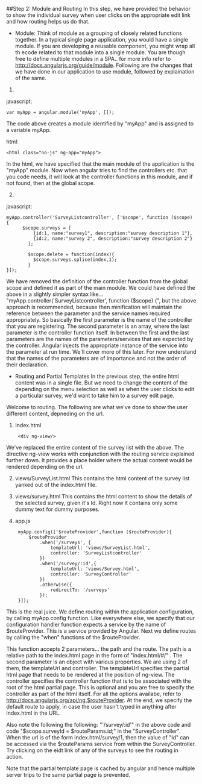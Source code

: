 ##Step 2: Module and Routing 
In this step, we have provided the behavior to show the individual survey when user clicks on the appropriate edit link and how routing helps us do that.

* Module:
Think of module as a grouping of closely related functions together. In a typical single page application, you would have a single module. If you are developing a reusable component, you might wrap all th ecode related to that module into a single module.
You are though free to define multiple modules in a SPA.. for more info refer to http://docs.angularjs.org/guide/module.
Following are the changes that we have done in our application to use module, followed by explaination of the same.

1.
javascript:

    var myApp = angular.module('myApp', []);

The code above creates a module identified by "myApp" and is assigned to a variable myApp.

html:

    <html class="no-js" ng-app="myApp">

In the html, we have specified that the main module of the application is the "myApp" module. Now when angular tries to find the controllers etc. that you code needs, it will look at the controller functions in this module, and if not found, then at the global scope.

2.
javascript:

    myApp.controller('SurveyListcontroller', ['$scope', function ($scope) {
          $scope.surveys = [
    	      {id:1, name:"survey1", description:"survey description 1"},
    	      {id:2, name:"survey 2", description:"survey description 2"}
    	    ];
    
    	    $scope.delete = function(index){
    	      $scope.surveys.splice(index,1);
    	    }
    }]);

We have removed the definition of the controller function from the global scope and defined it as part of the main module.
We could have defined the above in a slightly simpler syntax like... "myApp.controller('SurveyListcontroller', function ($scope) {", but the above approach is recommended, because then minification will maintain the reference between the parameter and the service names required appropriately.
So basically the first parameter is the name of the controiller that you are registering.
The second parameter is an array, where the last parameter is the controller function itself.
In between the first and the last parameters are the names of the parameters/services that are expected by the controller. Angular injects the appropriate instance of the service into the parameter at run time. We'll cover more of this later. For now understand that the names of the parameters are of importance and not the order of their declaration.

* Routing and Partial Templates
In the previous step, the entire html content was in a single file. But we need to change the content of the depending on the menu selection as well as when the user clicks to edit a particular survey, we'd want to take him to a survey edit page.

Welcome to routing. The following are what we've done to show the user different content, depneding on the url.

1. Index.html

        <div ng-view/>

We've replaced the entire content of the survey list with the above. The directive ng-view works with conjunction with the routing service explained further down. It provides a place holder where the actual content would be rendered depending on the url.

2. views/SurveyList.html
This contains the html content of the survey list yanked out of the index.html file.

3. views/survey.html
This contains the html content to show the details of the selected survey, given it's Id. Right now it contains only some dummy text for dummy purposes.

4. app.js

        myApp.config(['$routeProvider',function ($routeProvider){
            $routeProvider
        		.when('/surveys', {
        			templateUrl: 'views/SurveyList.html',
        			controller: 'SurveyListcontroller'
        		})
        		.when('/survey/:id',{
        			templateUrl: 'views/Survey.html',
        			controller: 'SurveyController'
        		})
        		.otherwise({
        			redirectTo: '/surveys'
        		});
        }]);

This is the real juice. 
We define routing within the application configuration, by calling myApp.config function. 
Like everywhere else, we specify that our configuration handler function expects a service by the name of $routeProvider. This is a service provided by Angular. 
Next we define routes by calling the "when" functions of the $routeProvider.

This function accepts 2 parameters... the path and the route. The path is a relative path to the index.html page in the form of "index.html/#/<path>" . 
The second parameter is an object with various properties. We are using 2 of them, the templateUrl and controller. The templateUrl specifies the partial html page that needs to be rendered at the position of ng-view.
The controller specifies the controller function that is to be associated with the root of the html partial page. This is optional and you are free to specify the controller as part of the html itself.
For all the options availabe, refer to http://docs.angularjs.org/api/ng.$routeProvider.
At the end, we specify the default route to apply, in case the user hasn't typed in anything after index.html in the URL.

Also note the following the following:
"'/survey/:id'" in the above code and code "$scope.surveyId = $routeParams.id;" in the "SurveyController".
When the url is of the form index.html/survey/1, then the value of "Id" can be accessed via the $routeParams service from within the SurveyController.
Try clicking on the eidt link of any of the surveys to see the routing in action.


Note that the partial template page is cached by angular and hence multiple server trips to the same partial page is prevented.





